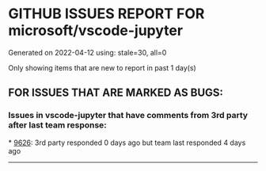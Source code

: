 
# GITHUB ISSUES REPORT FOR microsoft/vscode-jupyter


Generated on 2022-04-12 using: stale=30, all=0


Only showing items that are new to report in past 1 day(s)


## FOR ISSUES THAT ARE MARKED AS BUGS:


### Issues in vscode-jupyter that have comments from 3rd party after last team response:


\* [9626](https://github.com/microsoft/vscode-jupyter/issues/9626 "Notebook created in VSCode Tries to Save as JSON"): 3rd party responded 0 days ago but team last responded 4 days ago

---
